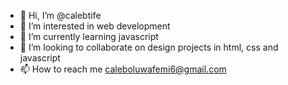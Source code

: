 - 👋 Hi, I’m @calebtife
- 👀 I’m interested in web development
- 🌱 I’m currently learning javascript
- 💞️ I’m looking to collaborate on design projects in html, css and javascript
- 📫 How to reach me caleboluwafemi6@gmail.com

<!---
calebtife/calebtife is a ✨ special ✨ repository because its `README.md` (this file) appears on your GitHub profile.
You can click the Preview link to take a look at your changes.
--->
